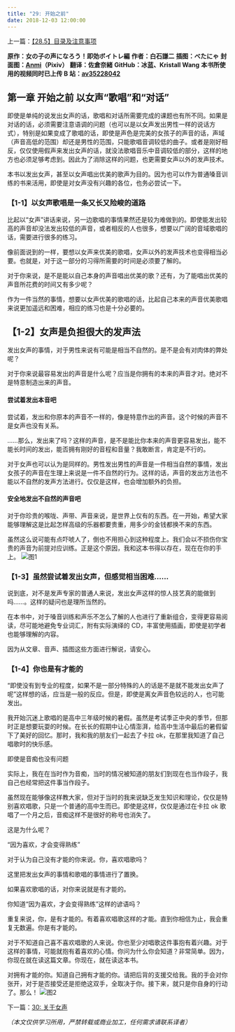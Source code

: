 ```yaml
---
title: "29: 开始之前"
date: 2018-12-03 12:00:00
---
```


上一篇：[【28.5】目录及注意事项](/成为女孩子的声音/28.5/)

**原作：女の子の声になろう！即効ボイトレ編**
**作者：白石謙二**
**插图：べたにゃ**
**封面图：[Anmi](https://www.pixiv.net/users/212801)（Pixiv）**
**翻译：佐倉奈緒**
**GitHub：冰蓝、Kristall Wang**
**本书所使用的视频同时已上传 B 站：[av35228042](https://www.bilibili.com/video/av35228042)**

## 第一章 开始之前 以女声“歌唱”和“对话”

即使是单纯的说发出女声的话，歌唱和对话所需要完成的课题也有所不同。如果是对话的话，必须需要注意语调的问题（也可以是以女声发出男性一样的说话方式），特别是如果变成了歌唱的话，即使是声色是完美的女孩子的声音的话，声域（声音高低的范围）却还是男性的范围，只能歌唱音调较低的曲子。或者是刚好相反，仅仅使用假声来发出女声的话，就没法歌唱音乐中音调较低的部分，这样的地方也必须足够考虑到。因此为了消除这样的问题，也更需要女声以外的发声技术。

本书以发出女声，甚至以女声唱出优美的歌声为目的。因为也可以作为普通嗓音训练的书来活用，即使是对女声没有兴趣的各位，也务必尝试一下。

### 【1-1】以女声歌唱是一条又长又险峻的道路

比起以“女声”讲话来说，另一边歌唱的事情果然还是较为难做到的。即使能发出较高的声音却没法发出较低的声音，或者相反的人也很多，想要以广阔的音域歌唱的话，需要进行很多的练习。

像前面说到的一样，要想以女声来优美的歌唱，女声以外的发声技术也变得相当必要。也就是，对于这一部分的习得所需要的时间是必须要了解的。

对于你来说，是不是能以自己本身的声音唱出优美的歌？还有，为了能唱出优美的声音所花费的时间又有多少呢？

作为一件当然的事情，想要以女声优美的歌唱的话，比起自己本来的声音优美歌唱来说更加遥远和困难，相应的练习也是十分必要的。

## 【1-2】女声是负担很大的发声法

发出女声的事情，对于男性来说有可能是相当不自然的。是不是会有对肉体的弊处呢？

对于你来说最容易发出的声音是什么呢？应当是你拥有的本来的声音才对。绝对不是特意制造出来的声音。

#### 尝试着发出本音吧

尝试着，发出和你原本的声音不一样的，像是特意作出的声音。这个时候的声音不是女声也没有关系。

……那么，发出来了吗？这样的声音，是不是能比你本来的声音更容易发出，能不能长时间的发出，能否拥有刚好的音程和音量？我敢断言，肯定是不行的。

对于女声也可以认为是同样的。男性发出男性的声音是一件相当自然的事情，发出女孩子的声音在生理上来说是一件不自然的行为。这样的话，声音的发出方法也不能以不自然的发声方法进行。仅仅是这样，也会增加额外的负担。

#### 安全地发出不自然的声音吧

对于你珍贵的喉咙、声带、声音来说，是世界上仅有的东西。在一开始，希望大家能够理解这是比起怎样高级的乐器都要贵重，用多少的金钱都换不来的东西。

虽然这么说可能有点吓唬人了，倒也不用担心到这种程度上。我们会以不损伤你宝贵的声音为前提对应训练。正是这个原因，我和这本书得以存在，现在在你的手上。
![图1](/img/29/1.jpg)

### 【1-3】虽然尝试着发出女声，但感觉相当困难……

说到底，对不是发声专家的普通人来说，发出女声这样的惊人技艺真的能做到吗……。这样的疑问也是理所当然的。

在本书中，对于嗓音训练和声乐不怎么了解的人也进行了重新组合，变得更容易阅读，尽可能地避免专业词汇，附有实际演绎的 CD，丰富使用插画，即使是初学者也能够理解的内容。

因为从文章、音声、插图这些方面进行解说，请安心。

### 【1-4】你也是有才能的

“即使没有到专业的程度，如果不是一部分特殊的人的话是不是就不能发出女声了呢”这样想的话，应当是一般的反应。但是，即使是离女声音色较远的人，也可能发出。

我开始沉迷上歌唱的是高中三年级时候的暑假。虽然是考试季正中央的季节，但那时正是想要玩耍的时候。在长长的假期中让心情澎湃，给高中生活中最后的暑假留下了美好的回忆。那时，我和我的朋友们一起去了卡拉 ok，在那里我知道了自己唱歌时的快乐感。

即使是音痴也没有问题

实际上，我在在当时作为音痴，当时的情况被知道的朋友们到现在也当作段子，我自己也经常把这件事当作段子。

虽然现在能够像这样教大家，但对于当时的我来说缺乏发生知识和理论，仅仅是特别喜欢唱歌，只是一个普通的高中生而已。即使是这样，仅仅是通过在卡拉 ok 歌唱了一个月之后，音痴这样不是很好的称号也消失了。

这是为什么呢？

“因为喜欢，才会变得熟练”

对于认为自己没有才能的你来说。你，喜欢唱歌吗？

这里把发出女声的事情和歌唱的事情进行了置换。

如果喜欢歌唱的话，对你来说就是有才能的。

你知道“因为喜欢，才会变得熟练”这样的谚语吗？

重复来说，你，是有才能的。有着喜欢唱歌这样的才能。直到你相信为止，我会重复无数遍。你是有才能的。

对于不知道自己喜不喜欢唱歌的人来说。你也至少对唱歌这件事抱有着兴趣。对于这样的事情，可能就抱有着喜欢的心情。你问为什么你会知道？非常简单。因为，你现在就在读这篇文章。你现在，就在读这本书。

对拥有才能的你。知道自己拥有才能的你。请把后背的支援交给我。我的手会对你张开，对于是否接受还是拒绝这双手，全取决于你。接下来，就只是你自身的行动了。那么！
![图2](/img/29/2.jpg)

下一篇：[30: 关于女声](30.md)

_（本文仅供学习所用，严禁转载或商业加工，任何需求请联系译者）_
